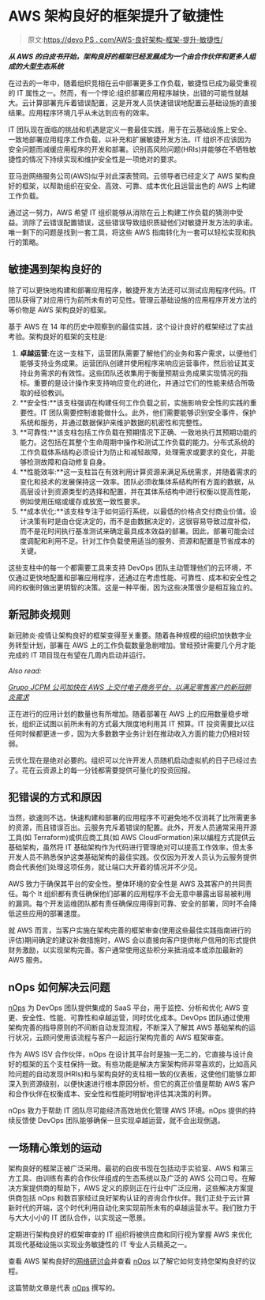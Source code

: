 # AWS 架构良好的框架提升了敏捷性

> 原文:[https://devo PS . com/AWS-良好架构-框架-提升-敏捷性/](https://devops.com/aws-well-architected-framework-elevates-agility/)

***从 AWS 的白皮书开始，架构良好的框架已经发展成为一个由合作伙伴和更多人组成的大型生态系统***

在过去的一年中，随着组织竞相在云中部署更多工作负载，敏捷性已成为最受重视的 IT 属性之一。然而，有一个悖论:组织部署应用程序越快，出错的可能性就越大。云计算部署充斥着错误配置，这是开发人员快速错误地配置云基础设施的直接结果。应用程序环境几乎从未达到应有的效率。

IT 团队现在面临的挑战和机遇是定义一套最佳实践，用于在云基础设施上安全、一致地部署应用程序工作负载，以补充和扩展敏捷开发方法。IT 组织不应该因为安全问题而减缓应用程序的开发和部署。识别高风险问题(HRIs)并能够在不牺牲敏捷性的情况下持续实现和维护安全性是一项绝对的要求。

亚马逊网络服务公司(AWS)似乎对此深表赞同。云领导者已经定义了 AWS 架构良好的框架，以帮助组织在安全、高效、可靠、成本优化且运营出色的 AWS 上构建工作负载。

通过这一努力，AWS 希望 IT 组织能够从消除在云上构建工作负载的猜测中受益。消除了云错误配置错误，这些错误导致组织质疑他们对敏捷开发方法的承诺。唯一剩下的问题是找到一套工具，将这些 AWS 指南转化为一套可以轻松实现和执行的策略。

## 敏捷遇到架构良好的

除了可以更快地构建和部署应用程序，敏捷开发方法还可以测试应用程序代码。IT 团队获得了对应用行为前所未有的可见性。管理云基础设施的应用程序开发方法的等价物是 AWS 架构良好的框架。

基于 AWS 在 14 年的历史中观察到的最佳实践，这个设计良好的框架经过了实战考验。架构良好的框架的支柱是:

1.  **卓越运营**:在这一支柱下，运营团队需要了解他们的业务和客户需求，以便他们能够支持业务成果。运营团队创建并使用程序来响应运营事件，然后验证其支持业务需求的有效性。这些团队还收集用于衡量预期业务成果实现情况的指标。重要的是设计操作来支持响应变化的进化，并通过它们的性能来结合所吸取的经验教训。
2.  **安全性:**该支柱强调在构建任何工作负载之前，实施影响安全性的实践的重要性。IT 团队需要控制谁能做什么。此外，他们需要能够识别安全事件，保护系统和服务，并通过数据保护来维护数据的机密性和完整性。
3.  **可靠性:**该支柱包括工作负载在预期情况下正确、一致地执行其预期功能的能力。这包括在其整个生命周期中操作和测试工作负载的能力。分布式系统的工作负载体系结构必须设计为防止和减轻故障，处理需求或要求的变化，并能够检测故障和自动修复自身。
4.  **性能效率:**这一支柱旨在有效利用计算资源来满足系统需求，并随着需求的变化和技术的发展保持这一效率。团队必须收集体系结构所有方面的数据，从高层设计到资源类型的选择和配置，并在其体系结构中进行权衡以提高性能，例如使用压缩或缓存或放宽一致性要求。
5.  **成本优化:**该支柱专注于如何运行系统，以最低的价格点交付商业价值。设计决策有时是由仓促决定的，而不是由数据决定的，这很容易导致过度补偿，而不是花时间执行基准测试来确定最具成本效益的部署。因此，部署可能会过度调配和利用不足。针对工作负载使用适当的服务、资源和配置是节省成本的关键。

这些支柱中的每一个都需要工具来支持 DevOps 团队主动管理他们的云环境，不仅通过更快地配置和部署应用程序，还通过在考虑性能、可靠性、成本和安全性之间的权衡时做出更明智的决策。这是一种平衡，因为这些决策很少是相互独立的。

## 新冠肺炎规则

新冠肺炎·疫情让架构良好的框架变得至关重要。随着各种规模的组织加快数字业务转型计划，部署在 AWS 上的工作负载数量急剧增加。曾经预计需要几个月才能完成的 IT 项目现在有望在几周内启动并运行。

*Also read:*

*[Grupo JCPM 公司加快在 AWS 上交付电子商务平台，以满足零售客户的新冠肺炎需求](https://www.nops.io/case-studies/grupo-jcpm)*

正在进行的应用计划的数量也有所增加。随着部署在 AWS 上的应用数量稳步增长，组织正试图以前所未有的方式最大限度地利用其 IT 预算。IT 投资需要比以往任何时候都更进一步，因为大多数数字业务计划在推动收入方面的能力仍相对较弱。

云优化现在是绝对必要的。组织可以允许开发人员随机启动虚拟机的日子已经过去了。花在云资源上的每一分钱都需要提供可量化的投资回报。

## 犯错误的方式和原因

当然，欲速则不达。快速构建和部署的应用程序不可避免地不仅消耗了比所需更多的资源，而且错误百出。云服务充斥着错误的配置。此外，开发人员通常采用开源工具(如 Terraform)或供应商工具(如 AWS CloudFormation)来以编程方式提供云基础架构，虽然将 IT 基础架构作为代码进行管理绝对可以提高工作效率，但太多开发人员不熟悉保护这类基础架构的最佳实践。仅仅因为开发人员认为云服务提供商会代表他们处理这项任务，就让端口大开着的情况并不少见。

AWS 致力于确保其平台的安全性。整体环境的安全性是 AWS 及其客户的共同责任。每个 It 组织都有责任确保他们部署的应用程序不会无意中暴露出容易被利用的漏洞。每个开发运维团队都有责任确保应用得到可靠、安全的部署，同时不会降低这些应用的部署速度。

就 AWS 而言，当客户实施在架构完善的框架审查(使用这些最佳实践指南进行的评估)期间确定的建议补救措施时，AWS 会以直接向客户提供帐户信用的形式提供财务激励，以实现架构完善。客户通常使用这些积分来抵消成本或添加最新的 AWS 服务。

## nOps 如何解决云问题

[nOps](https://www.nops.io) 为 DevOps 团队提供集成的 SaaS 平台，用于监控、分析和优化 AWS 变更、安全性、性能、可靠性和卓越运营，同时优化成本。DevOps 团队通过使用架构完善的指导原则的不间断自动发现流程，不断深入了解其 AWS 基础架构的运行状况，云顾问使用该流程与客户一起运行架构完善的 AWS 框架审查。

作为 AWS ISV 合作伙伴，nOps 在设计其平台时是独一无二的，它直接与设计良好的框架的五个支柱保持一致。有些功能是解决方案架构师非常喜欢的，比如高风险问题的自动发现(HRIs)和与架构良好的支柱相一致的仪表板，这使他们能够立即深入到资源级别，以便快速进行根本原因分析。但它的真正价值是帮助 AWS 客户和合作伙伴在权衡成本、安全性和性能时明智地评估其决策的利弊。

nOps 致力于帮助 IT 团队尽可能经济高效地优化管理 AWS 环境。nOps 提供的持续反馈使 DevOps 团队能够确保一旦实现卓越运营，就不会出现倒退。

## 一场精心策划的运动

架构良好的框架正被广泛采用。最初的白皮书现在包括动手实验室、AWS 和第三方工具、由训练有素的合作伙伴组成的生态系统以及广泛的 AWS 公司口号。在解决方案提供商的帮助下，AWS 定义的原则正在行业中广泛应用，这些解决方案提供商包括 nOps 和数百家经过良好架构认证的咨询合作伙伴。我们正处于云计算新时代的开端，这个时代利用自动化来实现前所未有的卓越运营水平。我们致力于与大大小小的 IT 团队合作，以实现这一愿景。

定期进行架构良好的框架审查的 IT 组织将被供应商和同行视为掌握 AWS 来优化其现代基础设施以实现业务敏捷性的 IT 专业人员精英之一。

查看 AWS 架构良好的[网络研讨会](https://webinars.devops.com/aws-well-architected-build-better-architecture-better-business)并查看 [nOps](https://www.nops.io/) 以了解它如何支持您架构良好的议程。

这篇赞助文章是代表 [nOps](https://www.nops.io/) 撰写的。